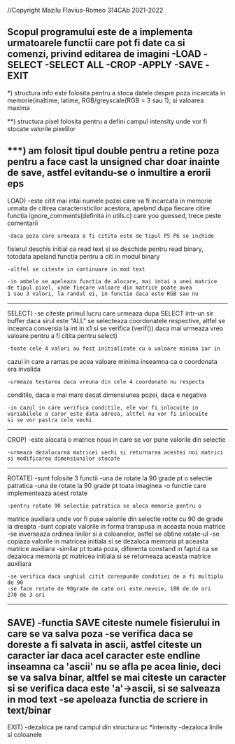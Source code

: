 //Copyright Mazilu Flavius-Romeo 314CAb 2021-2022

Scopul programului este de a implementa urmatoarele functii care pot fi date ca
si comenzi, privind editarea de imagini
	-LOAD -SELECT -SELECT ALL -CROP -APPLY -SAVE -EXIT
-------------------------------------------------------------------------------

*) structura info este folosita pentru a stoca datele despre poza incarcata in
memorie(inaltime, latime, RGB/greyscale(RGB = 3 sau 1), si valoarea maxima

**) structura pixel folosita pentru a defini campul intensity unde vor fi
stocate valorile pixelilor

***) am folosit tipul double pentru a retine poza pentru a face cast la
unsigned char doar inainte de save, astfel evitandu-se o inmultire a erorii
eps
-------------------------------------------------------------------------------
LOAD)
	-este citit mai intai numele pozei care va fi incarcata in memorie
urmata de citirea caracteristicilor acestora, apeland dupa fiecare citire
functia ignore_comments(definita in utils.c) care you guessed, trece peste
comentarii

	-daca poza care urmeaza a fi citita este de tipul P5 P6 se inchide
fisierul deschis initial ca read text si se deschide pentru read binary,
totodata apeland functia pentru a citi in modul binary

	-altfel se citeste in continuare in mod text
	
	-in ambele se apeleaza functia de alocare, mai intai a unei matrice
	de tipul pixel, unde fiecare valoare din matrice poate avea
	1 sau 3 valori, la randul ei, in functie daca este RGB sau nu
-------------------------------------------------------------------------------
SELECT)
	-se citeste primul lucru care urmeaza dupa SELECT intr-un sir buffer
daca sirul este "ALL" se selecteaza coordonatele respective, altfel se incearca
conversia la int in x1 si se verifica (verif()) daca mai urmeaza vreo valoare
pentru a fi citita pentru select)

	-toate cele 4 valori au fost initializate cu o valoare minima iar in
cazul in care a ramas pe acea valoare minima inseamna ca o coordonata era
invalida
	
	-urmeaza testarea daca vreuna din cele 4 coordonate nu respecta
conditile, daca e mai mare decat dimensiunea pozei, daca e negativa

	-in cazul in care verifica conditile, ele vor fi inlocuite in
	variabilele a caror este data adresa, altfel nu vor fi inlocuite
	si se vor pastra cele vechi
-------------------------------------------------------------------------------
CROP)
	-este alocata o matrice noua in care se vor pune valorile din selectie
	
	-urmeaza dezalocarea matricei vechi si returnarea acestei noi matrici
	si modificarea dimensiunilor stocate
-------------------------------------------------------------------------------
ROTATE)
	-sunt folosite 3 functii
		-una de rotate la 90 grade pt o selectie patratica
		-una de rotate la 90 grade pt toata imaginea
		-o functie care implementeaza acest rotate
	
	-pentru rotate 90 selectie patratica se aloca memorie pentru o
matrice auxiliara unde vor fi puse valorile din selectie rotite cu 90 de grade
la dreapta 
	-sunt copiate valorile in forma transpusa in aceasta noua matrice
	-se inverseaza ordinea linilor si a coloanelor, astfel se obtine
	rotate-ul
	-se copiaza valorile in matricea initiala si se dezaloca memoria pt
	aceasta matrice auxiliara
	-similar pt toata poza, diferenta constand in faptul ca se dezaloca
	memoria pt matricea initiala si se returneaza aceasta matrice auxiliara
	
	
	-se verifica daca unghiul citit corespunde conditiei de a fi multiplu
	de 90
	-se face rotate de 90grade de cate ori este nevoie, 180 de de ori
	270 de 3 ori
-------------------------------------------------------------------------------
SAVE)
	-functia SAVE citeste numele fisierului in care se va salva poza
	-se verifica daca se doreste a fi salvata in ascii, astfel
citeste un caracter iar daca acel caracter este endline inseamna ca 'ascii'
nu se afla pe acea linie, deci se va salva binar, altfel se mai citeste un
caracter si se verifica daca este 'a'->ascii, si se salveaza in mod text
	-se apeleaza functia de scriere in text/binar
-------------------------------------------------------------------------------
EXIT)
	-dezaloca pe rand campul din structura uc *intensity
	-dezaloca linile si coloanele

